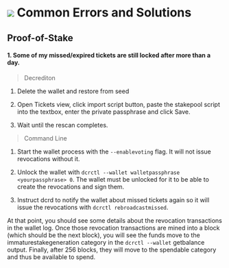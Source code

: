 # <img class="dcr-icon" src="/img/dcr-icons/Question.svg" /> Common Errors and Solutions

## Proof-of-Stake 

#### 1. Some of my missed/expired tickets are still locked after more than a day. 

> Decrediton

1. Delete the wallet and restore from seed

2. Open Tickets view, click import script button, paste the stakepool script into the textbox, enter the private passphrase and click Save.

3. Wait until the rescan completes.

> Command Line

1. Start the wallet process with the `--enablevoting` flag. It will not issue revocations without it.

2. Unlock the wallet with `dcrctl --wallet walletpassphrase <yourpassphrase> 0`. The wallet must be unlocked for it to be able to create the revocations and sign them.

3. Instruct dcrd to notify the wallet about missed tickets again so it will issue the revocations with `dcrctl rebroadcastmissed`.

At that point, you should see some details about the revocation transactions in the wallet log.
Once those revocation transactions are mined into a block (which should be the next block),
you will see the funds move to the immaturestakegeneration category in the `dcrctl --wallet`
getbalance output. Finally, after 256 blocks, they will move to the spendable category and thus be available to spend.
